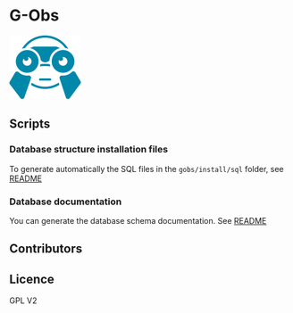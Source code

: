 # G-Obs

![G-Obs](gobs/resources/icons/icon.png)

## Scripts

### Database structure installation files

To generate automatically the SQL files in the `gobs/install/sql` folder, see [README](gobs/install/sql/README.md)

### Database documentation

You can generate the database schema documentation. See [README](gobs/doc/database/README.md)

## Contributors

## Licence

GPL V2
